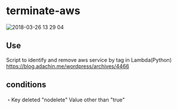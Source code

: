 # terminate-aws   

![2018-03-26 13 29 04](https://user-images.githubusercontent.com/5633085/37886956-bc8b4e14-30f9-11e8-983c-97aa3f7f2b61.png)

## Use  
Script to identify and remove aws service by tag in Lambda(Python)   
https://blog.adachin.me/wordpress/archives/4466  

## conditions    
・Key deleted "nodelete" Value other than "true"    
